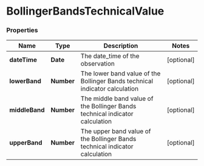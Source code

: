 # BollingerBandsTechnicalValue

### Properties
Name | Type | Description | Notes
------------ | ------------- | ------------- | -------------
**dateTime** | **Date** | The date_time of the observation | [optional] 
**lowerBand** | **Number** | The lower band value of the Bollinger Bands technical indicator calculation | [optional] 
**middleBand** | **Number** | The middle band value of the Bollinger Bands technical indicator calculation | [optional] 
**upperBand** | **Number** | The upper band value of the Bollinger Bands technical indicator calculation | [optional] 



